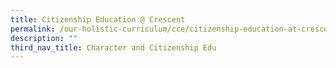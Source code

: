 ```yaml
---
title: Citizenship Education @ Crescent
permalink: /our-holistic-curriculum/cce/citizenship-education-at-crescent/
description: ""
third_nav_title: Character and Citizenship Edu
---
```


